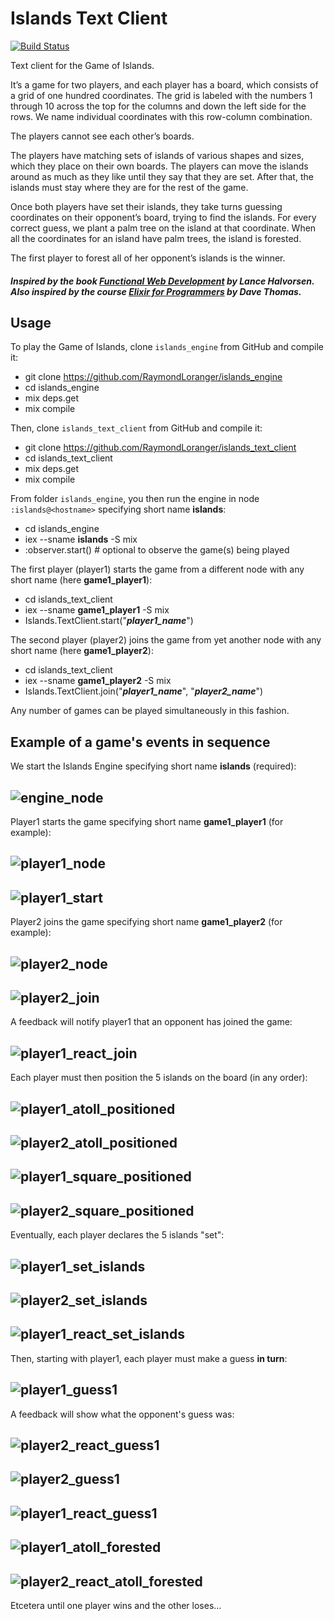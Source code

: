 # Islands Text Client

[![Build Status](https://travis-ci.org/RaymondLoranger/islands_text_client.svg?branch=master)](https://travis-ci.org/RaymondLoranger/islands_text_client)

Text client for the Game of Islands.

It’s a game for two players, and each player has a board, which consists of a
grid of one hundred coordinates. The grid is labeled with the numbers 1 through
10 across the top for the columns and down the left side for the rows. We name
individual coordinates with this row-column combination.

The players cannot see each other’s boards.

The players have matching sets of islands of various shapes and sizes, which
they place on their own boards. The players can move the islands around as
much as they like until they say that they are set. After that, the islands must
stay where they are for the rest of the game.

Once both players have set their islands, they take turns guessing coordinates
on their opponent’s board, trying to find the islands. For every correct guess,
we plant a palm tree on the island at that coordinate. When all the coordinates
for an island have palm trees, the island is forested.

The first player to forest all of her opponent’s islands is the winner.

##### Inspired by the book [Functional Web Development](https://pragprog.com/book/lhelph/functional-web-development-with-elixir-otp-and-phoenix) by Lance Halvorsen.</br>Also inspired by the course [Elixir for Programmers](https://codestool.coding-gnome.com/courses/elixir-for-programmers) by Dave Thomas.

## Usage

To play the Game of Islands, clone `islands_engine` from GitHub and compile it:

  - git clone https://github.com/RaymondLoranger/islands_engine
  - cd islands_engine
  - mix deps.get
  - mix compile

Then, clone `islands_text_client` from GitHub and compile it:

  - git clone https://github.com/RaymondLoranger/islands_text_client
  - cd islands_text_client
  - mix deps.get
  - mix compile

From folder `islands_engine`, you then run the engine in node `:islands@<hostname>` specifying short name **islands**:

  - cd islands_engine
  - iex --sname **islands** -S mix
  - :observer.start() # optional to observe the game(s) being played

The first player (player1) starts the game from a different node with any short name (here **game1_player1**):

  - cd islands_text_client
  - iex --sname **game1_player1** -S mix
  - Islands.TextClient.start("**_player1_name_**")

The second player (player2) joins the game from yet another node with any short name (here **game1_player2**):

  - cd islands_text_client
  - iex --sname **game1_player2** -S mix
  - Islands.TextClient.join("**_player1_name_**", "**_player2_name_**")

Any number of games can be played simultaneously in this fashion.

## Example of a game's events in sequence
We start the Islands Engine specifying short name **islands** (required):
## ![engine_node](images/engine_node.png)
Player1 starts the game specifying short name **game1_player1** (for example):
## ![player1_node](images/player1_node.png)
## ![player1_start](images/player1_start.png)
Player2 joins the game specifying short name **game1_player2** (for example):
## ![player2_node](images/player2_node.png)
## ![player2_join](images/player2_join.png)
A feedback will notify player1 that an opponent has joined the game:
## ![player1_react_join](images/player1_react_join.png)
Each player must then position the 5 islands on the board (in any order):
## ![player1_atoll_positioned](images/player1_atoll_positioned.png)
## ![player2_atoll_positioned](images/player2_atoll_positioned.png)
## ![player1_square_positioned](images/player1_square_positioned.png)
## ![player2_square_positioned](images/player2_square_positioned.png)
Eventually, each player declares the 5 islands "set":
## ![player1_set_islands](images/player1_set_islands.png)
## ![player2_set_islands](images/player2_set_islands.png)
## ![player1_react_set_islands](images/player1_react_set_islands.png)
Then, starting with player1, each player must make a guess **in turn**:
## ![player1_guess1](images/player1_guess1.png)
A feedback will show what the opponent's guess was:
## ![player2_react_guess1](images/player2_react_guess1.png)
## ![player2_guess1](images/player2_guess1.png)
## ![player1_react_guess1](images/player1_react_guess1.png)
## ![player1_atoll_forested](images/player1_atoll_forested.png)
## ![player2_react_atoll_forested](images/player2_react_atoll_forested.png)
Etcetera until one player wins and the other loses...
